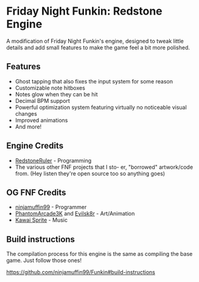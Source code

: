 # Friday Night Funkin: Redstone Engine

A modification of Friday Night Funkin's engine, designed to tweak little details and add small features to make the game feel a bit more polished.
## Features
- Ghost tapping that also fixes the input system for some reason
- Customizable note hitboxes
- Notes glow when they can be hit
- Decimal BPM support
- Powerful optimization system featuring virtually no noticeable visual changes
- Improved animations
- And more!
## Engine Credits
- [RedstoneRuler](https://twitter.com/redstoneruler2) - Programming
- The various other FNF projects that I sto- er, "borrowed" artwork/code from. (Hey listen they're open source too so anything goes)
## OG FNF Credits
- [ninjamuffin99](https://twitter.com/ninja_muffin99) - Programmer
- [PhantomArcade3K](https://twitter.com/phantomarcade3k) and [Evilsk8r](https://twitter.com/evilsk8r) - Art/Animation
- [Kawai Sprite](https://twitter.com/kawaisprite) - Music
## Build instructions
The compilation process for this engine is the same as compiling the base game. Just follow those ones!

https://github.com/ninjamuffin99/Funkin#build-instructions